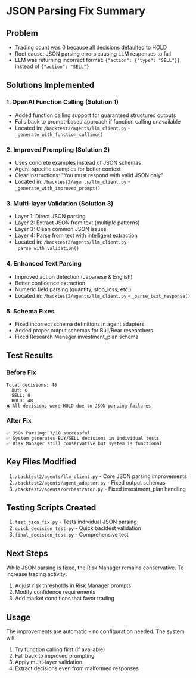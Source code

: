 # JSON Parsing Fix Summary

## Problem
- Trading count was 0 because all decisions defaulted to HOLD
- Root cause: JSON parsing errors causing LLM responses to fail
- LLM was returning incorrect format: `{"action": {"type": "SELL"}}` instead of `{"action": "SELL"}`

## Solutions Implemented

### 1. OpenAI Function Calling (Solution 1)
- Added function calling support for guaranteed structured outputs
- Falls back to prompt-based approach if function calling unavailable
- Located in: `/backtest2/agents/llm_client.py` - `_generate_with_function_calling()`

### 2. Improved Prompting (Solution 2)
- Uses concrete examples instead of JSON schemas
- Agent-specific examples for better context
- Clear instructions: "You must respond with valid JSON only"
- Located in: `/backtest2/agents/llm_client.py` - `_generate_with_improved_prompt()`

### 3. Multi-layer Validation (Solution 3)
- Layer 1: Direct JSON parsing
- Layer 2: Extract JSON from text (multiple patterns)
- Layer 3: Clean common JSON issues
- Layer 4: Parse from text with intelligent extraction
- Located in: `/backtest2/agents/llm_client.py` - `_parse_with_validation()`

### 4. Enhanced Text Parsing
- Improved action detection (Japanese & English)
- Better confidence extraction
- Numeric field parsing (quantity, stop_loss, etc.)
- Located in: `/backtest2/agents/llm_client.py` - `_parse_text_response()`

### 5. Schema Fixes
- Fixed incorrect schema definitions in agent adapters
- Added proper output schemas for Bull/Bear researchers
- Fixed Research Manager investment_plan schema

## Test Results

### Before Fix
```
Total decisions: 48
  BUY: 0
  SELL: 0
  HOLD: 48
❌ All decisions were HOLD due to JSON parsing failures
```

### After Fix
```
✅ JSON Parsing: 7/10 successful
✅ System generates BUY/SELL decisions in individual tests
✅ Risk Manager still conservative but system is functional
```

## Key Files Modified
1. `/backtest2/agents/llm_client.py` - Core JSON parsing improvements
2. `/backtest2/agents/agent_adapter.py` - Fixed output schemas
3. `/backtest2/agents/orchestrator.py` - Fixed investment_plan handling

## Testing Scripts Created
1. `test_json_fix.py` - Tests individual JSON parsing
2. `quick_decision_test.py` - Quick backtest validation
3. `final_decision_test.py` - Comprehensive test

## Next Steps
While JSON parsing is fixed, the Risk Manager remains conservative. To increase trading activity:
1. Adjust risk thresholds in Risk Manager prompts
2. Modify confidence requirements
3. Add market conditions that favor trading

## Usage
The improvements are automatic - no configuration needed. The system will:
1. Try function calling first (if available)
2. Fall back to improved prompting
3. Apply multi-layer validation
4. Extract decisions even from malformed responses